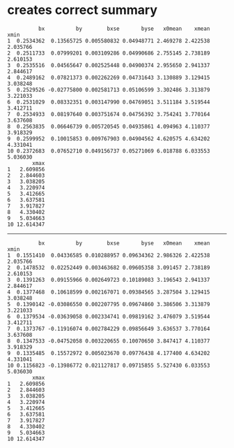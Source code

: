 # creates correct summary

              bx          by        bxse       byse   x0mean    xmean     xmin
    1  0.2534362  0.13565725 0.005580832 0.04948771 2.469278 2.422538 2.035766
    2  0.2511733  0.07999201 0.003109286 0.04990686 2.755145 2.738189 2.610153
    3  0.2535516  0.04565647 0.002525448 0.04900374 2.955650 2.941337 2.844617
    4  0.2489162  0.07821373 0.002262269 0.04731643 3.130889 3.129415 3.038248
    5  0.2529526 -0.02775800 0.002581713 0.05106599 3.302486 3.313879 3.221033
    6  0.2531029  0.08332351 0.003147990 0.04769051 3.511184 3.519544 3.412711
    7  0.2534933  0.08197640 0.003751674 0.04756392 3.754241 3.770164 3.637608
    8  0.2563835  0.06646739 0.005720545 0.04935861 4.094963 4.110377 3.918329
    9  0.2599952  0.10015853 0.009767903 0.04904562 4.620575 4.634202 4.331041
    10 0.2372683  0.07652710 0.049156737 0.05271069 6.018788 6.033553 5.036030
            xmax
    1   2.609856
    2   2.844603
    3   3.038205
    4   3.220974
    5   3.412665
    6   3.637581
    7   3.917827
    8   4.330402
    9   5.034663
    10 12.614347

---

              bx          by        bxse       byse   x0mean    xmean     xmin
    1  0.1551410  0.04336585 0.010288957 0.09634362 2.986326 2.422538 2.035766
    2  0.1478532  0.02252449 0.003463682 0.09605358 3.091457 2.738189 2.610153
    3  0.1391263  0.09155966 0.002649723 0.10189083 3.196543 2.941337 2.844617
    4  0.1377468  0.10618599 0.002167071 0.09384565 3.287504 3.129415 3.038248
    5  0.1390142 -0.03086550 0.002207795 0.09674860 3.386506 3.313879 3.221033
    6  0.1379534 -0.03639058 0.002334741 0.09819162 3.476079 3.519544 3.412711
    7  0.1373767 -0.11916074 0.002784229 0.09856649 3.636537 3.770164 3.637608
    8  0.1347533 -0.04752058 0.003220655 0.10070650 3.847417 4.110377 3.918329
    9  0.1335485  0.15572972 0.005023670 0.09776438 4.177400 4.634202 4.331041
    10 0.1156823 -0.13986772 0.021127817 0.09715855 5.527430 6.033553 5.036030
            xmax
    1   2.609856
    2   2.844603
    3   3.038205
    4   3.220974
    5   3.412665
    6   3.637581
    7   3.917827
    8   4.330402
    9   5.034663
    10 12.614347

